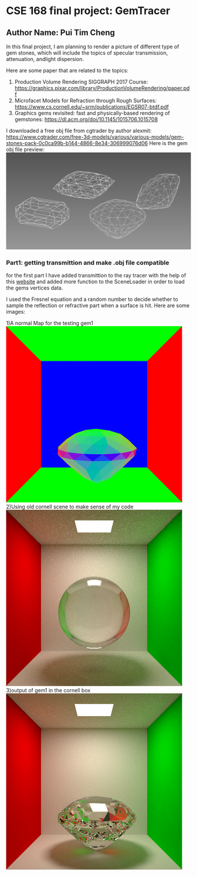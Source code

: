 # CSE 168 final project: GemTracer
## Author Name: Pui Tim Cheng

In this final project, I am planning to render a picture of different type of gem stones, which will include the topics of specular transmission, attenuation, andlight dispersion.

Here are some paper that are related to the topics:
1. Production Volume Rendering SIGGRAPH 2017 Course: https://graphics.pixar.com/library/ProductionVolumeRendering/paper.pdf
2. Microfacet Models for Refraction through Rough Surfaces: https://www.cs.cornell.edu/~srm/publications/EGSR07-btdf.pdf
3. Graphics gems revisited: fast and physically-based rendering of gemstones: https://dl.acm.org/doi/10.1145/1015706.1015708


I downloaded a free obj file from cgtrader by author alexmit:
https://www.cgtrader.com/free-3d-models/various/various-models/gem-stones-pack-0c0ca99b-b144-4866-8e34-306999076d06
Here is the gem obj file preview:
  ![gems wireframe](/gem_wire.jpg)
 

### Part1: getting transmittion and make .obj file compatible
for the first part I have added transmittion to the ray tracer with the help of this [website](http://www.pbr-book.org/3ed-2018/Reflection_Models/Specular_Reflection_and_Transmission.html#fragment-Computeraydirectionforspeculartransmission-0) and added more function to the SceneLoader in order to load the gems vertices data.

I used the Fresnel equation and a random number to decide whether to sample the reflection or refractive part when a surface is hit.
Here are some images:

1)A normal Map for the testing gem1  
![gem normal](gem1_normalmap.png)
2)Using old cornell scene to make sense of my code  
![](cornellrefract.png)
3)output of gem1 in the cornell box  
![](gem1MIS.png)


